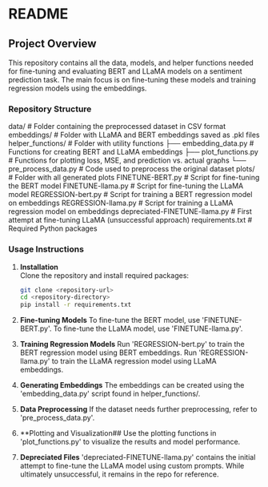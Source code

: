 # README

## Project Overview
This repository contains all the data, models, and helper functions needed for fine-tuning and evaluating BERT and LLaMA models on a sentiment prediction task. The main focus is on fine-tuning these models and training regression models using the embeddings. 

### Repository Structure
data/ # Folder containing the preprocessed dataset in CSV format
embeddings/ # Folder with LLaMA and BERT embeddings saved as .pkl files
helper_functions/ # Folder with utility functions
├── embedding_data.py # Functions for creating BERT and LLaMA embeddings
├── plot_functions.py # Functions for plotting loss, MSE, and prediction vs. actual graphs
└── pre_process_data.py # Code used to preprocess the original dataset
plots/ # Folder with all generated plots
FINETUNE-BERT.py # Script for fine-tuning the BERT model
FINETUNE-llama.py # Script for fine-tuning the LLaMA model
REGRESSION-bert.py # Script for training a BERT regression model on embeddings
REGRESSION-llama.py # Script for training a LLaMA regression model on embeddings
depreciated-FINETUNE-llama.py # First attempt at fine-tuning LLaMA (unsuccessful approach)
requirements.txt # Required Python packages

### Usage Instructions

1. **Installation**  
   Clone the repository and install required packages:

   ```bash
   git clone <repository-url>
   cd <repository-directory>
   pip install -r requirements.txt
   
2. **Fine-tuning Models**
To fine-tune the BERT model, use 'FINETUNE-BERT.py'.
To fine-tune the LLaMA model, use 'FINETUNE-llama.py'.

3. **Training Regression Models**
Run 'REGRESSION-bert.py' to train the BERT regression model using BERT embeddings.
Run 'REGRESSION-llama.py' to train the LLaMA regression model using LLaMA embeddings.

5. **Generating Embeddings**
The embeddings can be created using the 'embedding_data.py' script found in helper_functions/.

6. **Data Preprocessing**
If the dataset needs further preprocessing, refer to 'pre_process_data.py'.

7. **Plotting and Visualization##
Use the plotting functions in 'plot_functions.py' to visualize the results and model performance.

8. **Depreciated Files**
'depreciated-FINETUNE-llama.py' contains the initial attempt to fine-tune the LLaMA model using custom prompts. While ultimately unsuccessful, it remains in the repo for reference.
